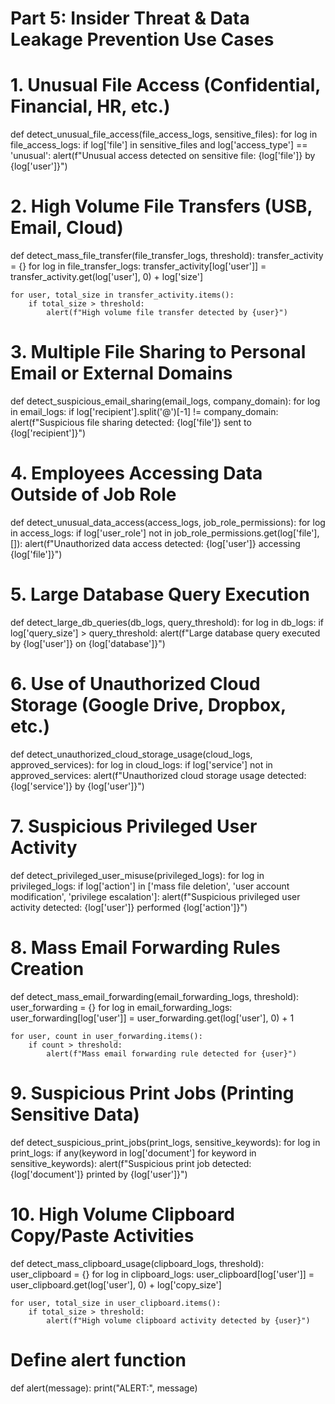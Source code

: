 # Part 5: Insider Threat & Data Leakage Prevention Use Cases

# 1. Unusual File Access (Confidential, Financial, HR, etc.)
def detect_unusual_file_access(file_access_logs, sensitive_files):
    for log in file_access_logs:
        if log['file'] in sensitive_files and log['access_type'] == 'unusual':
            alert(f"Unusual access detected on sensitive file: {log['file']} by {log['user']}")

# 2. High Volume File Transfers (USB, Email, Cloud)
def detect_mass_file_transfer(file_transfer_logs, threshold):
    transfer_activity = {}
    for log in file_transfer_logs:
        transfer_activity[log['user']] = transfer_activity.get(log['user'], 0) + log['size']
    
    for user, total_size in transfer_activity.items():
        if total_size > threshold:
            alert(f"High volume file transfer detected by {user}")

# 3. Multiple File Sharing to Personal Email or External Domains
def detect_suspicious_email_sharing(email_logs, company_domain):
    for log in email_logs:
        if log['recipient'].split('@')[-1] != company_domain:
            alert(f"Suspicious file sharing detected: {log['file']} sent to {log['recipient']}")

# 4. Employees Accessing Data Outside of Job Role
def detect_unusual_data_access(access_logs, job_role_permissions):
    for log in access_logs:
        if log['user_role'] not in job_role_permissions.get(log['file'], []):
            alert(f"Unauthorized data access detected: {log['user']} accessing {log['file']}")

# 5. Large Database Query Execution
def detect_large_db_queries(db_logs, query_threshold):
    for log in db_logs:
        if log['query_size'] > query_threshold:
            alert(f"Large database query executed by {log['user']} on {log['database']}")

# 6. Use of Unauthorized Cloud Storage (Google Drive, Dropbox, etc.)
def detect_unauthorized_cloud_storage_usage(cloud_logs, approved_services):
    for log in cloud_logs:
        if log['service'] not in approved_services:
            alert(f"Unauthorized cloud storage usage detected: {log['service']} by {log['user']}")

# 7. Suspicious Privileged User Activity
def detect_privileged_user_misuse(privileged_logs):
    for log in privileged_logs:
        if log['action'] in ['mass file deletion', 'user account modification', 'privilege escalation']:
            alert(f"Suspicious privileged user activity detected: {log['user']} performed {log['action']}")

# 8. Mass Email Forwarding Rules Creation
def detect_mass_email_forwarding(email_forwarding_logs, threshold):
    user_forwarding = {}
    for log in email_forwarding_logs:
        user_forwarding[log['user']] = user_forwarding.get(log['user'], 0) + 1
    
    for user, count in user_forwarding.items():
        if count > threshold:
            alert(f"Mass email forwarding rule detected for {user}")

# 9. Suspicious Print Jobs (Printing Sensitive Data)
def detect_suspicious_print_jobs(print_logs, sensitive_keywords):
    for log in print_logs:
        if any(keyword in log['document'] for keyword in sensitive_keywords):
            alert(f"Suspicious print job detected: {log['document']} printed by {log['user']}")

# 10. High Volume Clipboard Copy/Paste Activities
def detect_mass_clipboard_usage(clipboard_logs, threshold):
    user_clipboard = {}
    for log in clipboard_logs:
        user_clipboard[log['user']] = user_clipboard.get(log['user'], 0) + log['copy_size']
    
    for user, total_size in user_clipboard.items():
        if total_size > threshold:
            alert(f"High volume clipboard activity detected by {user}")

# Define alert function
def alert(message):
    print("ALERT:", message)
